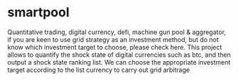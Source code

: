 # smartpool
Quantitative trading, digital currency, defi, machine gun pool & aggregator, if you are keen to use grid strategy as an investment method, but do not know which investment target to choose, please check here.
This project allows to quantify the shock state of digital currencies such as btc, and then output a shock state ranking list. We can choose the appropriate investment target according to the list currency to carry out grid arbitrage